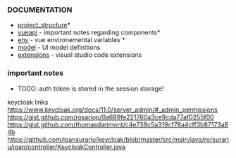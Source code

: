 
### DOCUMENTATION
* [project_structure](./project_structure.md)*
* [vueapi](./vueapi.md) - important notes regarding components*
* [env](./env.md) - vue environemental variables *
* [model](model.md) - UI model definitions
* [extensions](extensions.md) - visual studio code extensions 


### important notes
* TODO: auth token is stored in the session storage! 
 
keycloak links 
https://www.keycloak.org/docs/11.0/server_admin/#_admin_permissions
 https://gist.github.com/rosariop/0a689fe221760a3ce9cda77af0255f00
 https://gist.github.com/thomasdarimont/c4e739c5a319cf78a4cff3b87173a84b
 https://github.com/ioansurariu/keycloak/blob/master/src/main/java/ro/surariu/ioan/controller/KeycloakController.java